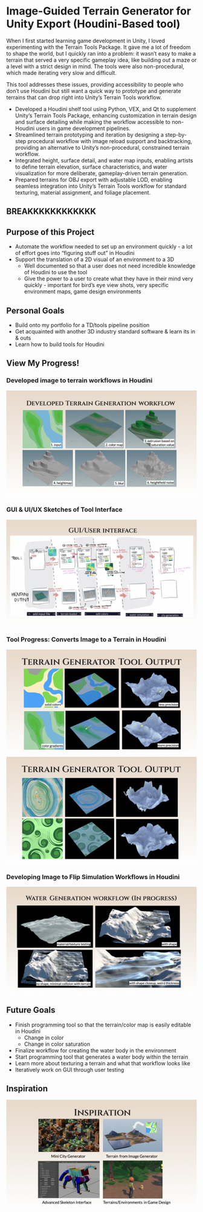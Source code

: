 # Image-Guided Terrain Generator for Unity Export (Houdini-Based tool)

When I first started learning game development in Unity, I loved experimenting with the Terrain Tools Package. It gave me a lot of freedom to shape the world, but I quickly ran into a problem: it wasn’t easy to make a terrain that served a very specific gameplay idea, like building out a maze or a level with a strict design in mind. The tools were also non-procedural, which made iterating very slow and difficult.

This tool addresses these issues, providing accessibility to people who don’t use Houdini but still want a quick way to prototype and generate terrains that can drop right into Unity’s Terrain Tools workflow.

* Developed a Houdini shelf tool using Python, VEX, and Qt to supplement Unity’s Terrain Tools Package, enhancing customization in terrain design and surface detailing while making the workflow accessible to non-Houdini users in game development pipelines.
* Streamlined terrain prototyping and iteration by designing a step-by-step procedural workflow with image reload support and backtracking, providing an alternative to Unity’s non-procedural, constrained terrain workflow.
* Integrated height, surface detail, and water map inputs, enabling artists to define terrain elevation, surface characteristics, and water visualization for more deliberate, gameplay-driven terrain generation.
* Prepared terrains for OBJ export with adjustable LOD, enabling seamless integration into Unity’s Terrain Tools workflow for standard texturing, material assignment, and foliage placement.

## BREAKKKKKKKKKKKK

## Purpose of this Project
* Automate the workflow needed to set up an environment quickly - a lot of effort goes into “figuring stuff out” in Houdini
* Support the translation of a 2D visual of an environment to a 3D
  * Well documented so that a user does not need incredible knowledge of Houdini to use the tool
  * Give the power to a user to create what they have in their mind very quickly - important for bird’s eye view shots, very specific environment maps, game design environments

## Personal Goals
* Build onto my portfolio for a TD/tools pipeline position
* Get acquainted with another 3D industry standard software & learn its in & outs
* Learn how to build tools for Houdini

## View My Progress!
### Developed image to terrain workflows in Houdini
![Image of Key](https://github.com/nMDaas/houdiniCapstone/blob/main/readmeContent/terrainWorkflow.png)
### GUI & UI/UX Sketches of Tool Interface
![Image of Key](https://github.com/nMDaas/houdiniCapstone/blob/main/readmeContent/gui.png)

### Tool Progress: Converts Image to a Terrain in Houdini
![Image of Key](https://github.com/nMDaas/houdiniCapstone/blob/main/readmeContent/toutput1.png)
![Image of Key](https://github.com/nMDaas/houdiniCapstone/blob/main/readmeContent/toutput2.png)

### Developing Image to Flip Simulation Workflows in Houdini
![Image of Key](https://github.com/nMDaas/houdiniCapstone/blob/main/readmeContent/woutput.png)

## Future Goals
* Finish programming tool so that the terrain/color map is easily editable in Houdini
  * Change in color
  * Change in color saturation
* Finalize workflow for creating the water body in the environment
* Start programming tool that generates a water body within the terrain
* Learn more about texturing a terrain and what that workflow looks like
* Iteratively work on GUI through user testing

## Inspiration
![Image of Key](https://github.com/nMDaas/houdiniCapstone/blob/main/readmeContent/inspo.png)
